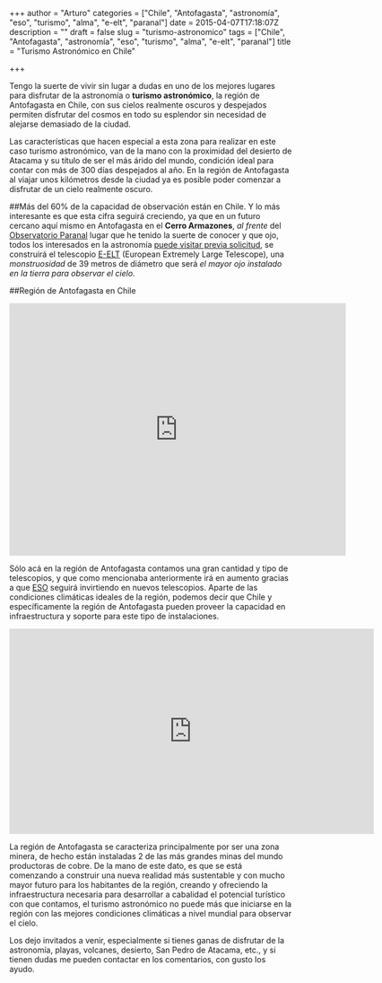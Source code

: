 +++
author = "Arturo"
categories = ["Chile", "Antofagasta", "astronomía", "eso", "turismo", "alma", "e-elt", "paranal"]
date = 2015-04-07T17:18:07Z
description = ""
draft = false
slug = "turismo-astronomico"
tags = ["Chile", "Antofagasta", "astronomía", "eso", "turismo", "alma", "e-elt", "paranal"]
title = "Turismo Astronómico en Chile"

+++

Tengo la suerte de vivir sin lugar a dudas en uno de los mejores lugares para disfrutar de la astronomía o **turismo astronómico**, la región de Antofagasta en Chile, con sus cielos realmente oscuros y despejados permiten disfrutar del cosmos en todo su esplendor sin necesidad de alejarse demasiado de la ciudad.

Las características que hacen especial a esta zona para realizar en este caso turismo astronómico, van de la mano con la proximidad del desierto de Atacama y su título de ser el más árido del mundo, condición ideal para contar con más de 300 días despejados al año. En la región de Antofagasta al viajar unos kilómetros desde la ciudad ya es posible poder comenzar a disfrutar de un cielo realmente oscuro.

##Más del 60% de la capacidad de observación están en Chile.
Y lo más interesante es que esta cifra seguirá creciendo, ya que en un futuro cercano aquí mismo en Antofagasta en el **Cerro Armazones**, *al frente* del [Observatorio Paranal](http://es.wikipedia.org/wiki/Observatorio_Paranal) lugar que he tenido la suerte de conocer y que ojo, todos los interesados en la astronomía [puede visitar previa solicitud](https://www.eso.org/public/chile/about-eso/visitors/paranal/), se construirá el telescopio [E-ELT](http://www.eso.org/public/chile/teles-instr/e-elt/) (European Extremely Large Telescope), una *monstruosidad* de 39 metros de diámetro que será *el mayor ojo instalado en la tierra para observar el cielo*.

##Región de Antofagasta en Chile

<iframe src="https://www.google.com/maps/embed?pb=!1m18!1m12!1m3!1d931413.3033379307!2d-69.37366439999998!3d-24.230121749999984!2m3!1f0!2f0!3f0!3m2!1i1024!2i768!4f13.1!3m3!1m2!1s0x96a58a1999656469%3A0x9fbe15f44d1e6f96!2sAntofagasta!5e0!3m2!1ses-419!2scl!4v1428426764445" width="600" height="450" frameborder="0" style="border:0"></iframe>

Sólo acá en la región de Antofagasta contamos una gran cantidad y tipo de telescopios,  y que como mencionaba anteriormente irá en aumento gracias a que [ESO](http://www.eso.org/public/chile/) seguirá invirtiendo en nuevos telescopios. Aparte de las condiciones climáticas ideales de la región, podemos decir que Chile y específicamente la región de Antofagasta pueden proveer la capacidad en infraestructura y soporte para este tipo de instalaciones.

<iframe src="https://player.vimeo.com/video/36972668?title=0&byline=0&portrait=0" width="650" height="366" frameborder="0" webkitallowfullscreen mozallowfullscreen allowfullscreen></iframe>

La región de Antofagasta se caracteriza principalmente por ser una zona minera, de hecho están instaladas 2 de las más grandes minas del mundo productoras de cobre. De la mano de este dato, es que se está comenzando a construir una nueva realidad más sustentable y con mucho mayor futuro para los habitantes de la región, creando y ofreciendo la infraestructura necesaria para desarrollar a cabalidad el potencial turístico con que contamos, el turismo astronómico no puede más que iniciarse en la región con las mejores condiciones climáticas a nivel mundial para observar el cielo.

Los dejo invitados a venir, especialmente si tienes ganas de disfrutar de la astronomía, playas, volcanes, desierto, San Pedro de Atacama, etc., y si tienen dudas me pueden contactar en los comentarios, con gusto los ayudo.

